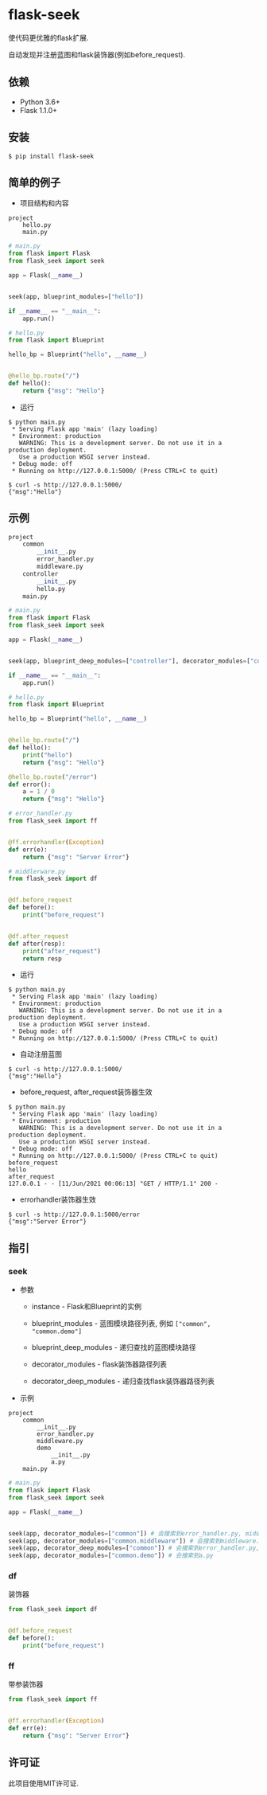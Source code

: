 # flask-seek

使代码更优雅的flask扩展.

自动发现并注册蓝图和flask装饰器(例如before_request).

## 依赖

- Python 3.6+
- Flask 1.1.0+

## 安装

```shell
$ pip install flask-seek
```

## 简单的例子

- 项目结构和内容

```shell
project
    hello.py
    main.py
```

```python
# main.py
from flask import Flask
from flask_seek import seek

app = Flask(__name__)


seek(app, blueprint_modules=["hello"])

if __name__ == "__main__":
    app.run()
```

```python
# hello.py
from flask import Blueprint

hello_bp = Blueprint("hello", __name__)


@hello_bp.route("/")
def hello():
    return {"msg": "Hello"}
```

- 运行

```
$ python main.py
 * Serving Flask app 'main' (lazy loading)
 * Environment: production
   WARNING: This is a development server. Do not use it in a production deployment.
   Use a production WSGI server instead.
 * Debug mode: off
 * Running on http://127.0.0.1:5000/ (Press CTRL+C to quit)
```

```shell
$ curl -s http://127.0.0.1:5000/
{"msg":"Hello"}
```

## 示例

```python
project
	common
        __init__.py
        error_handler.py
        middleware.py
	controller
        __init__.py
        hello.py
	main.py
```

```python
# main.py
from flask import Flask
from flask_seek import seek

app = Flask(__name__)


seek(app, blueprint_deep_modules=["controller"], decorator_modules=["common"])

if __name__ == "__main__":
    app.run()
```

```python
# hello.py
from flask import Blueprint

hello_bp = Blueprint("hello", __name__)


@hello_bp.route("/")
def hello():
    print("hello")
    return {"msg": "Hello"}

@hello_bp.route("/error")
def error():
    a = 1 / 0
    return {"msg": "Hello"}
```

```python
# error_handler.py
from flask_seek import ff


@ff.errorhandler(Exception)
def err(e):
    return {"msg": "Server Error"}
```

```python
# middlerware.py
from flask_seek import df


@df.before_request
def before():
    print("before_request")


@df.after_request
def after(resp):
    print("after_request")
    return resp
```

- 运行

```shell
$ python main.py
 * Serving Flask app 'main' (lazy loading)
 * Environment: production
   WARNING: This is a development server. Do not use it in a production deployment.
   Use a production WSGI server instead.
 * Debug mode: off
 * Running on http://127.0.0.1:5000/ (Press CTRL+C to quit)
```

- 自动注册蓝图

```shell
$ curl -s http://127.0.0.1:5000/
{"msg":"Hello"}
```

- before_request, after_request装饰器生效

```shell
$ python main.py 
 * Serving Flask app 'main' (lazy loading)
 * Environment: production
   WARNING: This is a development server. Do not use it in a production deployment.
   Use a production WSGI server instead.
 * Debug mode: off
 * Running on http://127.0.0.1:5000/ (Press CTRL+C to quit)
before_request
hello
after_request
127.0.0.1 - - [11/Jun/2021 00:06:13] "GET / HTTP/1.1" 200 -
```

- errorhandler装饰器生效

```shell
$ curl -s http://127.0.0.1:5000/error
{"msg":"Server Error"}
```

## 指引

### seek

- 参数

  - instance - Flask和Blueprint的实例

  - blueprint_modules - 蓝图模块路径列表, 例如 `["common", "common.demo"]`

  - blueprint_deep_modules - 递归查找的蓝图模块路径

  - decorator_modules - flask装饰器路径列表

  - decorator_deep_modules - 递归查找flask装饰器路径列表

- 示例

```
project
	common
        __init__.py
        error_handler.py
        middleware.py
        demo
        	__init__.py
        	a.py   	
	main.py
```

```python
# main.py
from flask import Flask
from flask_seek import seek

app = Flask(__name__)


seek(app, decorator_modules=["common"]) # 会搜索到error_handler.py, middleware.py
seek(app, decorator_modules=["common.middleware"]) # 会搜索到middleware.py
seek(app, decorator_deep_modules=["common"]) # 会搜索到error_handler.py, middleware.py, a.py
seek(app, decorator_modules=["common.demo"]) # 会搜索到a.py
```

### df

装饰器

```python
from flask_seek import df


@df.before_request
def before():
    print("before_request")
```

### ff

带参装饰器

```python
from flask_seek import ff


@ff.errorhandler(Exception)
def err(e):
    return {"msg": "Server Error"}
```

## 许可证

此项目使用MIT许可证.
